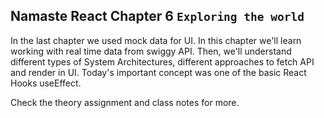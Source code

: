 ## Namaste React Chapter 6 `Exploring the world`

In the last chapter we used mock data for UI. In this chapter we'll learn working with real time data from swiggy API. Then, we'll understand different types of System Architectures, different approaches to fetch API and render in UI. Today's important concept was one of the basic React Hooks useEffect. 

Check the theory assignment and class notes for more. 
 
